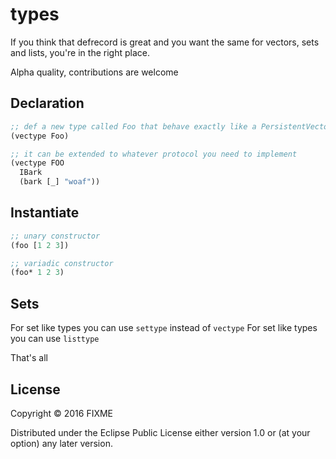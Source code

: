 # types

If you think that defrecord is great and you want the same for vectors, sets and lists, you're in the right place.

Alpha quality, contributions are welcome

## Declaration 

```clojure
;; def a new type called Foo that behave exactly like a PersistentVector
(vectype Foo)

;; it can be extended to whatever protocol you need to implement
(vectype FOO 
  IBark 
  (bark [_] "woaf"))
```


## Instantiate

```clojure
;; unary constructor
(foo [1 2 3])

;; variadic constructor
(foo* 1 2 3)

```

## Sets

For set like types you can use `settype` instead of `vectype`
For set like types you can use `listtype`

That's all

## License

Copyright © 2016 FIXME

Distributed under the Eclipse Public License either version 1.0 or (at
your option) any later version.
